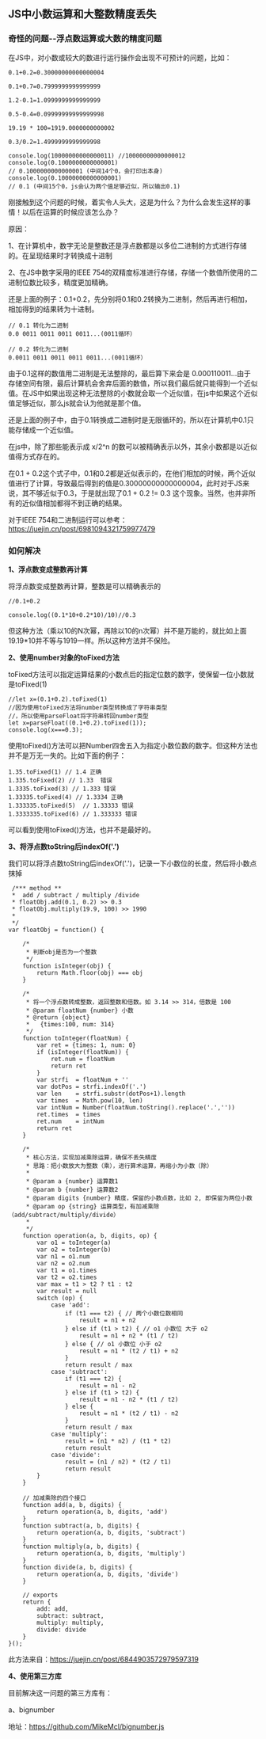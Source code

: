 ## JS中小数运算和大整数精度丢失

### 奇怪的问题--浮点数运算或大数的精度问题

在JS中，对小数或较大的数进行运行操作会出现不可预计的问题，比如：

```
0.1+0.2=0.30000000000000004

0.1+0.7=0.7999999999999999

1.2-0.1=1.0999999999999999

0.5-0.4=0.09999999999999998

19.19 * 100=1919.0000000000002

0.3/0.2=1.4999999999999998

console.log(10000000000000011) //10000000000000012
console.log(0.1000000000000001) 
// 0.1000000000000001 (中间14个0，会打印出本身)
console.log(0.10000000000000001) 
// 0.1 (中间15个0，js会认为两个值足够近似，所以输出0.1)
```

刚接触到这个问题的时候，着实令人头大，这是为什么？为什么会发生这样的事情！以后在运算的时候应该怎么办？

原因：

1、在计算机中，数字无论是整数还是浮点数都是以多位二进制的方式进行存储的。在呈现结果时才转换成十进制

2、在JS中数字采用的IEEE 754的双精度标准进行存储，存储一个数值所使用的二进制位数比较多，精度更加精确。

还是上面的例子：0.1+0.2，先分别将0.1和0.2转换为二进制，然后再进行相加，相加得到的结果转为十进制。

```
// 0.1 转化为二进制
0.0 0011 0011 0011 0011...(0011循环）

// 0.2 转化为二进制
0.0011 0011 0011 0011 0011...(0011循环）
```

由于0.1这样的数值用二进制是无法整除的，最后算下来会是 0.000110011…由于存储空间有限，最后计算机会舍弃后面的数值，所以我们最后就只能得到一个近似值。在JS中如果出现这种无法整除的小数就会取一个近似值，在js中如果这个近似值足够近似，那么js就会认为他就是那个值。

还是上面的例子中，由于0.1转换成二进制时是无限循环的，所以在计算机中0.1只能存储成一个近似值。

在js中，除了那些能表示成 x/2^n 的数可以被精确表示以外，其余小数都是以近似值得方式存在的。

在0.1 + 0.2这个式子中，0.1和0.2都是近似表示的，在他们相加的时候，两个近似值进行了计算，导致最后得到的值是0.30000000000000004，此时对于JS来说，其不够近似于0.3，于是就出现了0.1 + 0.2 != 0.3 这个现象。当然，也并非所有的近似值相加都得不到正确的结果。

对于IEEE 754和二进制运行可以参考：https://juejin.cn/post/6981094321759977479

### 如何解决

**1、浮点数变成整数再计算**

将浮点数变成整数再计算，整数是可以精确表示的

```
//0.1+0.2

console.log((0.1*10+0.2*10)/10)//0.3
```
但这种方法（乘以10的N次幂，再除以10的n次幂）并不是万能的，就比如上面19.19*10并不等与1919一样。所以这种方法并不保险。

**2、使用number对象的toFixed方法**

toFixed方法可以指定运算结果的小数点后的指定位数的数字，使保留一位小数就是toFixed(1)

```
//let x=(0.1+0.2).toFixed(1)
//因为使用toFixed方法将number类型转换成了字符串类型
//，所以使用parseFloat将字符串转回number类型
let x=parseFloat((0.1+0.2).toFixed(1));
console.log(x===0.3);
```

使用toFixed()方法可以把Number四舍五入为指定小数位数的数字。但这种方法也并不是万无一失的。比如下面的例子：

```
1.35.toFixed(1) // 1.4 正确
1.335.toFixed(2) // 1.33  错误
1.3335.toFixed(3) // 1.333 错误
1.33335.toFixed(4) // 1.3334 正确
1.333335.toFixed(5)  // 1.33333 错误
1.3333335.toFixed(6) // 1.333333 错误
```
可以看到使用toFixed()方法，也并不是最好的。

**3、将浮点数toString后indexOf('.')**

我们可以将浮点数toString后indexOf('.')，记录一下小数位的长度，然后将小数点抹掉

```
 /*** method **
 *  add / subtract / multiply /divide
 * floatObj.add(0.1, 0.2) >> 0.3
 * floatObj.multiply(19.9, 100) >> 1990
 *
 */
var floatObj = function() {

    /*
     * 判断obj是否为一个整数
     */
    function isInteger(obj) {
        return Math.floor(obj) === obj
    }

    /*
     * 将一个浮点数转成整数，返回整数和倍数。如 3.14 >> 314，倍数是 100
     * @param floatNum {number} 小数
     * @return {object}
     *   {times:100, num: 314}
     */
    function toInteger(floatNum) {
        var ret = {times: 1, num: 0}
        if (isInteger(floatNum)) {
            ret.num = floatNum
            return ret
        }
        var strfi  = floatNum + ''
        var dotPos = strfi.indexOf('.')
        var len    = strfi.substr(dotPos+1).length
        var times  = Math.pow(10, len)
        var intNum = Number(floatNum.toString().replace('.',''))
        ret.times  = times
        ret.num    = intNum
        return ret
    }

    /*
     * 核心方法，实现加减乘除运算，确保不丢失精度
     * 思路：把小数放大为整数（乘），进行算术运算，再缩小为小数（除）
     *
     * @param a {number} 运算数1
     * @param b {number} 运算数2
     * @param digits {number} 精度，保留的小数点数，比如 2, 即保留为两位小数
     * @param op {string} 运算类型，有加减乘除（add/subtract/multiply/divide）
     *
     */
    function operation(a, b, digits, op) {
        var o1 = toInteger(a)
        var o2 = toInteger(b)
        var n1 = o1.num
        var n2 = o2.num
        var t1 = o1.times
        var t2 = o2.times
        var max = t1 > t2 ? t1 : t2
        var result = null
        switch (op) {
            case 'add':
                if (t1 === t2) { // 两个小数位数相同
                    result = n1 + n2
                } else if (t1 > t2) { // o1 小数位 大于 o2
                    result = n1 + n2 * (t1 / t2)
                } else { // o1 小数位 小于 o2
                    result = n1 * (t2 / t1) + n2
                }
                return result / max
            case 'subtract':
                if (t1 === t2) {
                    result = n1 - n2
                } else if (t1 > t2) {
                    result = n1 - n2 * (t1 / t2)
                } else {
                    result = n1 * (t2 / t1) - n2
                }
                return result / max
            case 'multiply':
                result = (n1 * n2) / (t1 * t2)
                return result
            case 'divide':
                result = (n1 / n2) * (t2 / t1)
                return result
        }
    }

    // 加减乘除的四个接口
    function add(a, b, digits) {
        return operation(a, b, digits, 'add')
    }
    function subtract(a, b, digits) {
        return operation(a, b, digits, 'subtract')
    }
    function multiply(a, b, digits) {
        return operation(a, b, digits, 'multiply')
    }
    function divide(a, b, digits) {
        return operation(a, b, digits, 'divide')
    }

    // exports
    return {
        add: add,
        subtract: subtract,
        multiply: multiply,
        divide: divide
    }
}();
```
此方法来自：https://juejin.cn/post/6844903572979597319

**4、使用第三方库**

目前解决这一问题的第三方库有：

a、bignumber

地址：https://github.com/MikeMcl/bignumber.js


